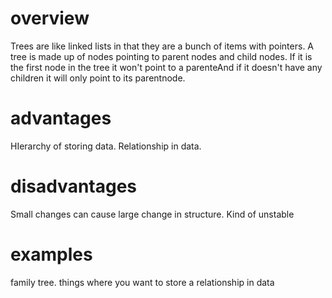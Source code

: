 # overview
Trees are like linked lists in that they are a bunch of items with pointers. A tree is made up of nodes pointing to parent nodes and child nodes. If it is the first node in the tree it won't point to a parenteAnd if it doesn't have any children it will only point to its parentnode.
# advantages
HIerarchy of storing data. Relationship in data.
# disadvantages
Small changes can cause large change in structure. Kind of unstable
# examples
family tree. things where you want to store a relationship in data
